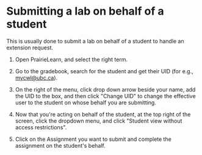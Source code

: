 # Submitting a lab on behalf of a student

This is usually done to submit a lab on behalf of a student to handle an extension request.

1. Open PrairieLearn, and select the right term.

2. Go to the gradebook, search for the student and get their UID (for e.g., mycwl@ubc.ca).

3. On the right of the menu, click drop down arrow beside your name, add the UID to the box, and then click "Change UID" to change the effective user to the student on whose behalf you are submitting.

4. Now that you're acting on behalf of the student, at the top right of the screen, click the dropdown menu, and click "Student view without access restrictions".

5. Click on the Assignment you want to submit and complete the assignment on the student's behalf.